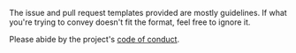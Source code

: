 The issue and pull request templates provided are mostly guidelines. If what you're trying to convey doesn't fit the format, feel free to ignore it.

Please abide by the project's [code of conduct](https://github.com/nkantar/Parsenvy/blob/master/CODE_OF_CONDUCT.md 'Parsenvy Code of Conduct').
